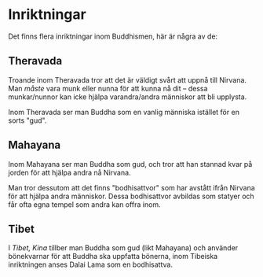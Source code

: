# Inriktningar

Det finns flera inriktningar inom Buddhismen, här är några av de:

## Theravada

Troande inom Theravada tror att det är väldigt svårt att uppnå till Nirvana. Man _måste_ vara munk eller nunna för att kunna nå dit – dessa munkar/nunnor kan icke hjälpa varandra/andra människor att bli upplysta.

Inom Theravada ser man Buddha som en vanlig människa istället för en sorts "gud".

## Mahayana

Inom Mahayana ser man Buddha som gud, och tror att han stannad kvar på jorden för att hjälpa andra nå Nirvana.

Man tror dessutom att det finns "bodhisattvor" som har avstått ifrån Nirvana för att hjälpa andra människor. Dessa bodhisattvor avbildas som statyer och får ofta egna tempel som andra kan offra inom.

## Tibet

I _Tibet, Kina_ tillber man Buddha som gud (likt Mahayana) och använder bönekvarnar för att Buddha ska uppfatta bönerna, inom Tibeiska inriktningen anses Dalai Lama som en bodhisattva.
